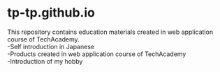 # tp-tp.github.io

This repository contains education materials created in web application course of TechAcademy.
<br>
-Self introduction in Japanese
<br>
-Products created in web application course of TechAcademy
 <br>
-Introduction of my hobby
